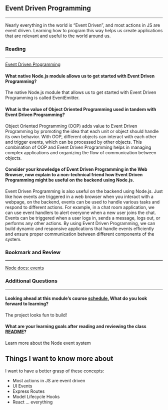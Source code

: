 ## Event Driven Programming
___

Nearly everything in the world is “Event Driven”, and most actions in JS are event driven. Learning how to program this way helps us create applications that are relevant and useful to the world around us.




### Reading
___
[Event Driven Programming](https://www.digitalocean.com/community/tutorials/nodejs-event-driven-programming)

#### What native Node.js module allows us to get started with Event Driven Programming?

The native Node.js module that allows us to get started with Event Driven Programming is called EventEmitter.

#### What is the value of Object Oriented Programming used in tandem with Event Driven Programming?

Object Oriented Programming (OOP) adds value to Event Driven Programming by promoting the idea that each unit or object should handle its own behavior. With OOP, different objects can interact with each other and trigger events, which can be processed by other objects. This combination of OOP and Event Driven Programming helps in managing complex applications and organizing the flow of communication between objects.

#### Consider your knowledge of Event Driven Programming in the Web Browser, now explain to a non-technical friend how Event Driven Programming might be useful on the backend using Node.js.

Event Driven Programming is also useful on the backend using Node.js. Just like how events are triggered in a web browser when you interact with a webpage, on the backend, events can be used to handle various tasks and respond to different actions. For example, in a chat room application, we can use event handlers to alert everyone when a new user joins the chat. Events can be triggered when a user logs in, sends a message, logs out, or performs any other actions. By using Event Driven Programming, we can build dynamic and responsive applications that handle events efficiently and ensure proper communication between different components of the system.




### Bookmark and Review
___
[Node docs: events](https://nodejs.org/api/events.html)

### Additional Questions
___
#### Looking ahead at this module’s course [schedule](https://codefellows.github.io/code-401-javascript-guide/curriculum/#module-3), What do you look forward to learning?
The project looks fun to build!

#### What are your learning goals after reading and reviewing the class [README](https://codefellows.github.io/code-401-javascript-guide/curriculum/class-11/)?

Learn more about the Node event system

## Things I want to know more about

I want to have a better grasp of these concepts:
* Most actions in JS are event driven
* UI Events
* Express Routes
* Model Lifecycle Hooks
* React … everything